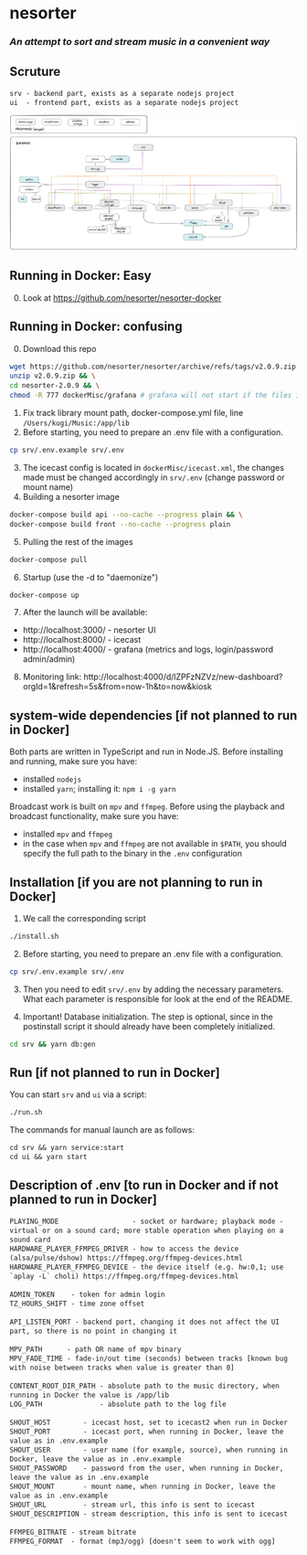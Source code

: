 # nesorter
### _An attempt to sort and stream music in a convenient way_

## Scruture
```
srv - backend part, exists as a separate nodejs project
ui  - frontend part, exists as a separate nodejs project
```

![Class diagram](https://github.com/nesorter/nesorter/blob/main/readmeAssets/classDiagram_v2.png?raw=true)

## Running in Docker: Easy
0. Look at https://github.com/nesorter/nesorter-docker

## Running in Docker: confusing
0. Download this repo 
```sh
wget https://github.com/nesorter/nesorter/archive/refs/tags/v2.0.9.zip && \
unzip v2.0.9.zip && \
cd nesorter-2.0.9 && \
chmod -R 777 dockerMisc/grafana # grafana will not start if the files in the database are available only to the current user/group
```
1. Fix track library mount path, docker-compose.yml file, line `/Users/kugi/Music:/app/lib`
2. Before starting, you need to prepare an .env file with a configuration.
```sh
cp srv/.env.example srv/.env
```
3. The icecast config is located in `dockerMisc/icecast.xml`, the changes made must be changed accordingly in `srv/.env` (change password or mount name)
4. Building a nesorter image
```sh
docker-compose build api --no-cache --progress plain && \
docker-compose build front --no-cache --progress plain
```
5. Pulling the rest of the images
```sh
docker-compose pull
```
6. Startup (use the -d to "daemonize")
```sh
docker-compose up
```
7. After the launch will be available:
- http://localhost:3000/ - nesorter UI
- http://localhost:8000/ - icecast
- http://localhost:4000/ - grafana (metrics and logs, login/password admin/admin)
8. Monitoring link: http://localhost:4000/d/lZPFzNZVz/new-dashboard?orgId=1&refresh=5s&from=now-1h&to=now&kiosk

## system-wide dependencies [if not planned to run in Docker]
Both parts are written in TypeScript and run in Node.JS. Before installing and running, make sure you have:
- installed `nodejs`
- installed `yarn`; installing it: `npm i -g yarn`

Broadcast work is built on `mpv` and `ffmpeg`. Before using the playback and broadcast functionality, make sure you have:
- installed `mpv` and `ffmpeg`
- in the case when `mpv` and `ffmpeg` are not available in `$PATH`, you should specify the full path to the binary in the `.env` configuration

## Installation [if you are not planning to run in Docker]
1. We call the corresponding script
```sh
./install.sh
```

2. Before starting, you need to prepare an .env file with a configuration.
```sh
cp srv/.env.example srv/.env
```

3. Then you need to edit `srv/.env` by adding the necessary parameters. What each parameter is responsible for look at the end of the README.

4. Important! Database initialization. The step is optional, since in the postinstall script it should already have been completely initialized.
```sh
cd srv && yarn db:gen
```

## Run [if not planned to run in Docker]
You can start `srv` and `ui` via a script:
```sh
./run.sh
```

The commands for manual launch are as follows:
```
cd srv && yarn service:start
cd ui && yarn start
```

## Description of .env [to run in Docker and if not planned to run in Docker]
```
PLAYING_MODE                  - socket or hardware; playback mode - virtual or on a sound card; more stable operation when playing on a sound card
HARDWARE_PLAYER_FFMPEG_DRIVER - how to access the device (alsa/pulse/dshow) https://ffmpeg.org/ffmpeg-devices.html
HARDWARE_PLAYER_FFMPEG_DEVICE - the device itself (e.g. hw:0,1; use `aplay -L` choli) https://ffmpeg.org/ffmpeg-devices.html

ADMIN_TOKEN    - token for admin login
TZ_HOURS_SHIFT - time zone offset

API_LISTEN_PORT - backend port, changing it does not affect the UI part, so there is no point in changing it

MPV_PATH      - path OR name of mpv binary
MPV_FADE_TIME - fade-in/out time (seconds) between tracks [known bug with noise between tracks when value is greater than 0]

CONTENT_ROOT_DIR_PATH - absolute path to the music directory, when running in Docker the value is /app/lib
LOG_PATH              - absolute path to the log file

SHOUT_HOST        - icecast host, set to icecast2 when run in Docker
SHOUT_PORT        - icecast port, when running in Docker, leave the value as in .env.example
SHOUT_USER        - user name (for example, source), when running in Docker, leave the value as in .env.example
SHOUT_PASSWORD    - password from the user, when running in Docker, leave the value as in .env.example
SHOUT_MOUNT       - mount name, when running in Docker, leave the value as in .env.example
SHOUT_URL         - stream url, this info is sent to icecast
SHOUT_DESCRIPTION - stream description, this info is sent to icecast

FFMPEG_BITRATE - stream bitrate
FFMPEG_FORMAT  - format (mp3/ogg) [doesn't seem to work with ogg]
```
